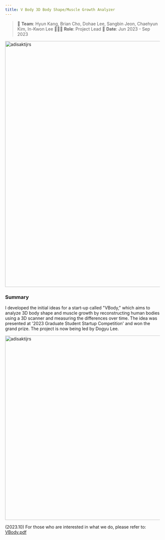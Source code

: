 ```yaml
---
title: V Body 3D Body Shape/Muscle Growth Analyzer
---
```


> 👬 **Team**: Hyun Kang, Brian Cho, Dohae Lee, Sangbin Jeon, Chaehyun Kim, In-Kwon Lee
> 👨🏻‍💻 **Role**: Project Lead 
> 📅 **Date**: Jun 2023 - Sep 2023

<div class="text-center mb-4">
  <img src="/images/vbody_teaser.jpeg" alt="adisaktijrs" width="800" />
</div>

### Summary
I developed the initial ideas for a start-up called "VBody," which aims to analyze 3D body shape and muscle growth by reconstructing human bodies using a 3D scanner and measuring the differences over time. The idea was presented at '2023 Graduate Student Startup Competition' and won the grand prize. The project is now being led by Dogyu Lee. 

<div class="text-center mb-4">
  <img src="/images/vbody.jpeg" alt="adisaktijrs" width="600" />
</div>

(2023.10) For those who are interested in what we do, please refer to: <a href="/file/VBody.pdf" target="_blank"> VBody.pdf</a>